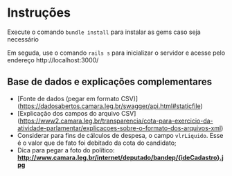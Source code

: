 
# Instruções

Execute o comando ``bundle install`` para instalar as gems caso seja necessário

Em seguda, use o comando ``rails s`` para inicializar o servidor e acesse pelo endereço http://localhost:3000/


## Base de dados e explicações complementares
- [Fonte de dados (pegar em formato CSV)]
(https://dadosabertos.camara.leg.br/swagger/api.html#staticfile)
- [Explicação dos campos do arquivo CSV]
(https://www2.camara.leg.br/transparencia/cota-para-exercicio-da-atividade-parlamentar/explicacoes-sobre-o-formato-dos-arquivos-xml)
- Considerar para fins de cálculos de despesa, o campo `vlrLiquido`. Esse é o valor que de fato foi debitado da cota do candidato;
- Dica para pegar a foto do político: **http://www.camara.leg.br/internet/deputado/bandep/{ideCadastro}.jpg**

<!--
## Requisitos Obrigatórios
- Possibilitar o upload do arquivo;
- Organizar os dados extraidos do arquivo em tabelas no banco de dados;
- Listagem dos deputados do seu estado;
- Mostrar o somatório dos seus gastos;
- Listar as despesas, mostrando a data(`datEmissao`), estabelecimento(`txtFornecedor`), valor(`vlrLiquido`), e link para a nota(`urlDocumento`);
- Destacar a maior despesa do candidato;
-->